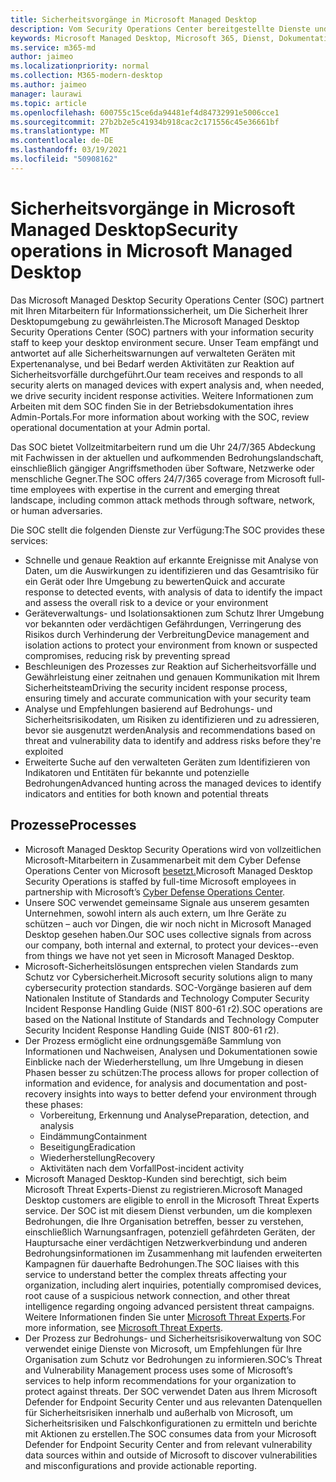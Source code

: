 ```yaml
---
title: Sicherheitsvorgänge in Microsoft Managed Desktop
description: Vom Security Operations Center bereitgestellte Dienste und Prozesse
keywords: Microsoft Managed Desktop, Microsoft 365, Dienst, Dokumentation
ms.service: m365-md
author: jaimeo
ms.localizationpriority: normal
ms.collection: M365-modern-desktop
ms.author: jaimeo
manager: laurawi
ms.topic: article
ms.openlocfilehash: 600755c15ce6da94481ef4d84732991e5006cce1
ms.sourcegitcommit: 27b2b2e5c41934b918cac2c171556c45e36661bf
ms.translationtype: MT
ms.contentlocale: de-DE
ms.lasthandoff: 03/19/2021
ms.locfileid: "50908162"
---
```

# <a name="security-operations-in-microsoft-managed-desktop"></a><span data-ttu-id="10e18-104">Sicherheitsvorgänge in Microsoft Managed Desktop</span><span class="sxs-lookup"><span data-stu-id="10e18-104">Security operations in Microsoft Managed Desktop</span></span>

<span data-ttu-id="10e18-105">Das Microsoft Managed Desktop Security Operations Center (SOC) partnert mit Ihren Mitarbeitern für Informationssicherheit, um Die Sicherheit Ihrer Desktopumgebung zu gewährleisten.</span><span class="sxs-lookup"><span data-stu-id="10e18-105">The Microsoft Managed Desktop Security Operations Center (SOC) partners with your information security staff to keep your desktop environment secure.</span></span> <span data-ttu-id="10e18-106">Unser Team empfängt und antwortet auf alle Sicherheitswarnungen auf verwalteten Geräten mit Expertenanalyse, und bei Bedarf werden Aktivitäten zur Reaktion auf Sicherheitsvorfälle durchgeführt.</span><span class="sxs-lookup"><span data-stu-id="10e18-106">Our team receives and responds to all security alerts on managed devices with expert analysis and, when needed, we drive security incident response activities.</span></span> <span data-ttu-id="10e18-107">Weitere Informationen zum Arbeiten mit dem SOC finden Sie in der Betriebsdokumentation ihres Admin-Portals.</span><span class="sxs-lookup"><span data-stu-id="10e18-107">For more information about working with the SOC, review operational documentation at your Admin portal.</span></span>

<span data-ttu-id="10e18-108">Das SOC bietet Vollzeitmitarbeitern rund um die Uhr 24/7/365 Abdeckung mit Fachwissen in der aktuellen und aufkommenden Bedrohungslandschaft, einschließlich gängiger Angriffsmethoden über Software, Netzwerke oder menschliche Gegner.</span><span class="sxs-lookup"><span data-stu-id="10e18-108">The SOC offers 24/7/365 coverage from Microsoft full-time employees with expertise in the current and emerging threat landscape, including common attack methods through software, network, or human adversaries.</span></span>

<span data-ttu-id="10e18-109">Die SOC stellt die folgenden Dienste zur Verfügung:</span><span class="sxs-lookup"><span data-stu-id="10e18-109">The SOC provides these services:</span></span>
- <span data-ttu-id="10e18-110">Schnelle und genaue Reaktion auf erkannte Ereignisse mit Analyse von Daten, um die Auswirkungen zu identifizieren und das Gesamtrisiko für ein Gerät oder Ihre Umgebung zu bewerten</span><span class="sxs-lookup"><span data-stu-id="10e18-110">Quick and accurate response to detected events, with analysis of data to identify the impact and assess the overall risk to a device or your environment</span></span>
- <span data-ttu-id="10e18-111">Geräteverwaltungs- und Isolationsaktionen zum Schutz Ihrer Umgebung vor bekannten oder verdächtigen Gefährdungen, Verringerung des Risikos durch Verhinderung der Verbreitung</span><span class="sxs-lookup"><span data-stu-id="10e18-111">Device management and isolation actions to protect your environment from known or suspected compromises, reducing risk by preventing spread</span></span>
- <span data-ttu-id="10e18-112">Beschleunigen des Prozesses zur Reaktion auf Sicherheitsvorfälle und Gewährleistung einer zeitnahen und genauen Kommunikation mit Ihrem Sicherheitsteam</span><span class="sxs-lookup"><span data-stu-id="10e18-112">Driving the security incident response process, ensuring timely and accurate communication with your security team</span></span>
- <span data-ttu-id="10e18-113">Analyse und Empfehlungen basierend auf Bedrohungs- und Sicherheitsrisikodaten, um Risiken zu identifizieren und zu adressieren, bevor sie ausgenutzt werden</span><span class="sxs-lookup"><span data-stu-id="10e18-113">Analysis and recommendations based on threat and vulnerability data to identify and address risks before they're exploited</span></span>
- <span data-ttu-id="10e18-114">Erweiterte Suche auf den verwalteten Geräten zum Identifizieren von Indikatoren und Entitäten für bekannte und potenzielle Bedrohungen</span><span class="sxs-lookup"><span data-stu-id="10e18-114">Advanced hunting across the managed devices to identify indicators and entities for both known and potential threats</span></span>

## <a name="processes"></a><span data-ttu-id="10e18-115">Prozesse</span><span class="sxs-lookup"><span data-stu-id="10e18-115">Processes</span></span>

- <span data-ttu-id="10e18-116">Microsoft Managed Desktop Security Operations wird von vollzeitlichen Microsoft-Mitarbeitern in Zusammenarbeit mit dem Cyber Defense Operations Center von Microsoft [besetzt.](https://www.microsoft.com/msrc/cdoc)</span><span class="sxs-lookup"><span data-stu-id="10e18-116">Microsoft Managed Desktop Security Operations is staffed by full-time Microsoft employees in partnership with Microsoft’s [Cyber Defense Operations Center](https://www.microsoft.com/msrc/cdoc).</span></span> 
- <span data-ttu-id="10e18-117">Unsere SOC verwendet gemeinsame Signale aus unserem gesamten Unternehmen, sowohl intern als auch extern, um Ihre Geräte zu schützen – auch vor Dingen, die wir noch nicht in Microsoft Managed Desktop gesehen haben.</span><span class="sxs-lookup"><span data-stu-id="10e18-117">Our SOC uses collective signals from across our company, both internal and external, to protect your devices--even from things we have not yet seen in Microsoft Managed Desktop.</span></span>
- <span data-ttu-id="10e18-118">Microsoft-Sicherheitslösungen entsprechen vielen Standards zum Schutz vor Cybersicherheit.</span><span class="sxs-lookup"><span data-stu-id="10e18-118">Microsoft security solutions align to many cybersecurity protection standards.</span></span> <span data-ttu-id="10e18-119">SOC-Vorgänge basieren auf dem Nationalen Institute of Standards and Technology Computer Security Incident Response Handling Guide (NIST 800-61 r2).</span><span class="sxs-lookup"><span data-stu-id="10e18-119">SOC operations are based on the National Institute of Standards and Technology Computer Security Incident Response Handling Guide (NIST 800-61 r2).</span></span>
- <span data-ttu-id="10e18-120">Der Prozess ermöglicht eine ordnungsgemäße Sammlung von Informationen und Nachweisen, Analysen und Dokumentationen sowie Einblicke nach der Wiederherstellung, um Ihre Umgebung in diesen Phasen besser zu schützen:</span><span class="sxs-lookup"><span data-stu-id="10e18-120">The process allows for proper collection of information and evidence, for analysis and documentation and post-recovery insights into ways to better defend your environment through these phases:</span></span>
    - <span data-ttu-id="10e18-121">Vorbereitung, Erkennung und Analyse</span><span class="sxs-lookup"><span data-stu-id="10e18-121">Preparation, detection, and analysis</span></span>
    - <span data-ttu-id="10e18-122">Eindämmung</span><span class="sxs-lookup"><span data-stu-id="10e18-122">Containment</span></span>
    - <span data-ttu-id="10e18-123">Beseitigung</span><span class="sxs-lookup"><span data-stu-id="10e18-123">Eradication</span></span>
    - <span data-ttu-id="10e18-124">Wiederherstellung</span><span class="sxs-lookup"><span data-stu-id="10e18-124">Recovery</span></span>
    - <span data-ttu-id="10e18-125">Aktivitäten nach dem Vorfall</span><span class="sxs-lookup"><span data-stu-id="10e18-125">Post-incident activity</span></span>
- <span data-ttu-id="10e18-126">Microsoft Managed Desktop-Kunden sind berechtigt, sich beim Microsoft Threat Experts-Dienst zu registrieren.</span><span class="sxs-lookup"><span data-stu-id="10e18-126">Microsoft Managed Desktop customers are eligible to enroll in the Microsoft Threat Experts service.</span></span> <span data-ttu-id="10e18-127">Der SOC ist mit diesem Dienst verbunden, um die komplexen Bedrohungen, die Ihre Organisation betreffen, besser zu verstehen, einschließlich Warnungsanfragen, potenziell gefährdeten Geräten, der Hauptursache einer verdächtigen Netzwerkverbindung und anderen Bedrohungsinformationen im Zusammenhang mit laufenden erweiterten Kampagnen für dauerhafte Bedrohungen.</span><span class="sxs-lookup"><span data-stu-id="10e18-127">The SOC liaises with this service to understand better the complex threats affecting your organization, including alert inquiries, potentially compromised devices, root cause of a suspicious network connection, and other threat intelligence regarding ongoing advanced persistent threat campaigns.</span></span> <span data-ttu-id="10e18-128">Weitere Informationen finden Sie unter [Microsoft Threat Experts](/windows/security/threat-protection/microsoft-defender-atp/microsoft-threat-experts).</span><span class="sxs-lookup"><span data-stu-id="10e18-128">For more information, see [Microsoft Threat Experts](/windows/security/threat-protection/microsoft-defender-atp/microsoft-threat-experts).</span></span>
- <span data-ttu-id="10e18-129">Der Prozess zur Bedrohungs- und Sicherheitsrisikoverwaltung von SOC verwendet einige Dienste von Microsoft, um Empfehlungen für Ihre Organisation zum Schutz vor Bedrohungen zu informieren.</span><span class="sxs-lookup"><span data-stu-id="10e18-129">SOC’s Threat and Vulnerability Management process uses some of Microsoft’s services to help inform recommendations for your organization to protect against threats.</span></span> <span data-ttu-id="10e18-130">Der SOC verwendet Daten aus Ihrem Microsoft Defender for Endpoint Security Center und aus relevanten Datenquellen für Sicherheitsrisiken innerhalb und außerhalb von Microsoft, um Sicherheitsrisiken und Falschkonfigurationen zu ermitteln und berichte mit Aktionen zu erstellen.</span><span class="sxs-lookup"><span data-stu-id="10e18-130">The SOC consumes data from your Microsoft Defender for Endpoint Security Center and from relevant vulnerability data sources within and outside of Microsoft to discover vulnerabilities and misconfigurations and provide actionable reporting.</span></span>